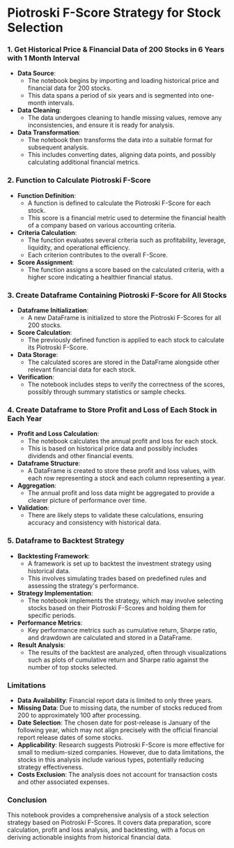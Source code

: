 # Piotroski F-Score Strategy for Stock Selection

### 1. Get Historical Price & Financial Data of 200 Stocks in 6 Years with 1 Month Interval
- **Data Source**: 
  - The notebook begins by importing and loading historical price and financial data for 200 stocks.
  - This data spans a period of six years and is segmented into one-month intervals.
- **Data Cleaning**: 
  - The data undergoes cleaning to handle missing values, remove any inconsistencies, and ensure it is ready for analysis.
- **Data Transformation**: 
  - The notebook then transforms the data into a suitable format for subsequent analysis.
  - This includes converting dates, aligning data points, and possibly calculating additional financial metrics.

### 2. Function to Calculate Piotroski F-Score
- **Function Definition**: 
  - A function is defined to calculate the Piotroski F-Score for each stock.
  - This score is a financial metric used to determine the financial health of a company based on various accounting criteria.
- **Criteria Calculation**: 
  - The function evaluates several criteria such as profitability, leverage, liquidity, and operational efficiency.
  - Each criterion contributes to the overall F-Score.
- **Score Assignment**: 
  - The function assigns a score based on the calculated criteria, with a higher score indicating a healthier financial status.

### 3. Create Dataframe Containing Piotroski F-Score for All Stocks
- **Dataframe Initialization**: 
  - A new DataFrame is initialized to store the Piotroski F-Scores for all 200 stocks.
- **Score Calculation**: 
  - The previously defined function is applied to each stock to calculate its Piotroski F-Score.
- **Data Storage**: 
  - The calculated scores are stored in the DataFrame alongside other relevant financial data for each stock.
- **Verification**: 
  - The notebook includes steps to verify the correctness of the scores, possibly through summary statistics or sample checks.

### 4. Create Dataframe to Store Profit and Loss of Each Stock in Each Year
- **Profit and Loss Calculation**: 
  - The notebook calculates the annual profit and loss for each stock.
  - This is based on historical price data and possibly includes dividends and other financial events.
- **Dataframe Structure**: 
  - A DataFrame is created to store these profit and loss values, with each row representing a stock and each column representing a year.
- **Aggregation**: 
  - The annual profit and loss data might be aggregated to provide a clearer picture of performance over time.
- **Validation**: 
  - There are likely steps to validate these calculations, ensuring accuracy and consistency with historical data.

### 5. Dataframe to Backtest Strategy
- **Backtesting Framework**: 
  - A framework is set up to backtest the investment strategy using historical data.
  - This involves simulating trades based on predefined rules and assessing the strategy's performance.
- **Strategy Implementation**: 
  - The notebook implements the strategy, which may involve selecting stocks based on their Piotroski F-Scores and holding them for specific periods.
- **Performance Metrics**: 
  - Key performance metrics such as cumulative return, Sharpe ratio, and drawdown are calculated and stored in a DataFrame.
- **Result Analysis**: 
  - The results of the backtest are analyzed, often through visualizations such as plots of cumulative return and Sharpe ratio against the number of top stocks selected.

### Limitations
- **Data Availability**: Financial report data is limited to only three years.
- **Missing Data**: Due to missing data, the number of stocks reduced from 200 to approximately 100 after processing.
- **Date Selection**: The chosen date for post-release is January of the following year, which may not align precisely with the official financial report release dates of some stocks.
- **Applicability**: Research suggests Piotroski F-Score is more effective for small to medium-sized companies. However, due to data limitations, the stocks in this analysis include various types, potentially reducing strategy effectiveness.
- **Costs Exclusion**: The analysis does not account for transaction costs and other associated expenses.

### Conclusion
This notebook provides a comprehensive analysis of a stock selection strategy based on Piotroski F-Scores. It covers data preparation, score calculation, profit and loss analysis, and backtesting, with a focus on deriving actionable insights from historical financial data.
